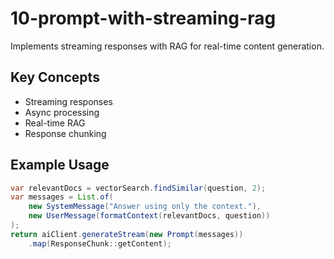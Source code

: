 # 10-prompt-with-streaming-rag

Implements streaming responses with RAG for real-time content generation.

## Key Concepts
- Streaming responses
- Async processing
- Real-time RAG
- Response chunking

## Example Usage
```java
var relevantDocs = vectorSearch.findSimilar(question, 2);
var messages = List.of(
    new SystemMessage("Answer using only the context."),
    new UserMessage(formatContext(relevantDocs, question))
);
return aiClient.generateStream(new Prompt(messages))
    .map(ResponseChunk::getContent);
```